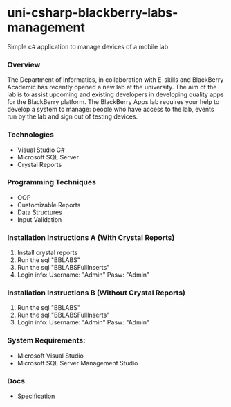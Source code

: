 # uni-csharp-blackberry-labs-management
Simple c# application to manage devices of a mobile lab

### Overview
The Department of Informatics, in collaboration with E-skills and BlackBerry Academic has recently opened a new lab at the university. The aim of the lab is to assist upcoming and existing developers in developing quality apps for the BlackBerry platform. The BlackBerry Apps lab requires your help to develop a system to manage: people who have access to the lab, events run by the lab and sign out of testing devices.

### Technologies
- Visual Studio C#
- Microsoft SQL Server
- Crystal Reports

### Programming Techniques
- OOP
- Customizable Reports
- Data Structures
- Input Validation

### Installation Instructions A (With Crystal Reports)
1. Install crystal reports
2. Run the sql "BBLABS"
3. Run the sql "BBLABSFullInserts"
4. Login info: Username: "Admin" Pasw: "Admin"

### Installation Instructions B (Without Crystal Reports)
1. Run the sql "BBLABS"
2. Run the sql "BBLABSFullInserts"
3. Login info: Username: "Admin" Pasw: "Admin"

### System Requirements:
- Microsoft Visual Studio
- Microsoft SQL Server Management Studio

### Docs
- [Specification](specification.pdf)

